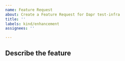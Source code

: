 ```yaml
---
name: Feature Request
about: Create a Feature Request for Dapr test-infra
title: ''
labels: kind/enhancement
assignees: ''

---
```

## Describe the feature
